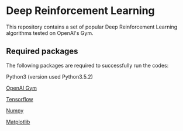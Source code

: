 # Deep Reinforcement Learning
This repository contains a set of popular Deep Reinforcement Learning algorithms tested on OpenAI's Gym.

## Required packages
The following packages are required to successfully run the codes:

Python3 (version used Python3.5.2)

[OpenAI Gym](https://github.com/openai/gym)

[Tensorflow](https://www.tensorflow.org/install/)

[Numpy](https://scipy.org/install.html)

[Matplotlib](https://matplotlib.org/users/installing.html)
